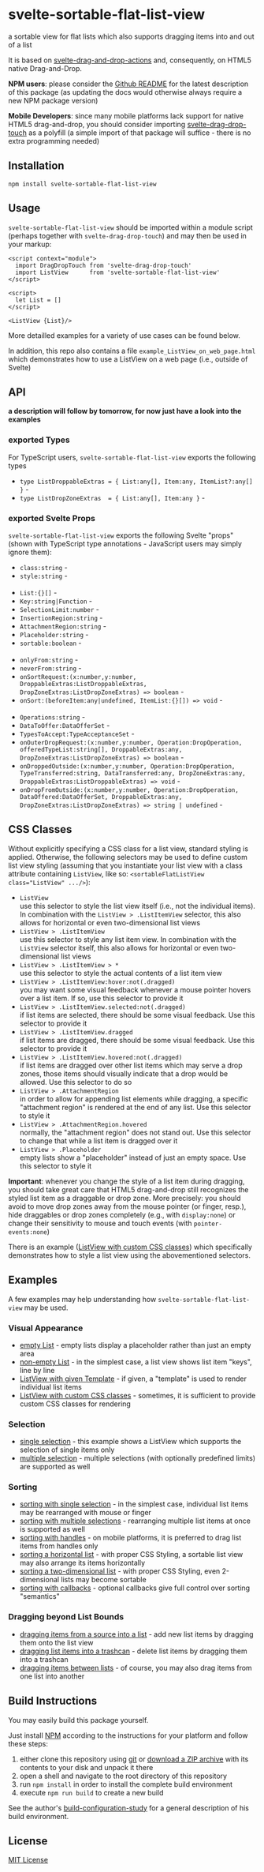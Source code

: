 # svelte-sortable-flat-list-view #

a sortable view for flat lists which also supports dragging items into and out of a list

It is based on [svelte-drag-and-drop-actions](https://github.com/rozek/svelte-drag-and-drop-actions) and, consequently, on HTML5 native Drag-and-Drop.

**NPM users**: please consider the [Github README](https://github.com/rozek/svelte-sortable-flat-list-view/blob/main/README.md) for the latest description of this package (as updating the docs would otherwise always require a new NPM package version)

**Mobile Developers**: since many mobile platforms lack support for native HTML5 drag-and-drop, you should consider importing [svelte-drag-drop-touch](https://github.com/rozek/svelte-drag-drop-touch) as a polyfill (a simple import of that package will suffice - there is no extra programming needed)

## Installation ##

```
npm install svelte-sortable-flat-list-view
```

## Usage ##

`svelte-sortable-flat-list-view` should be imported within a module script (perhaps together with `svelte-drag-drop-touch`) and may then be used in your markup:

```
<script context="module">
  import DragDropTouch from 'svelte-drag-drop-touch'
  import ListView      from 'svelte-sortable-flat-list-view'
</script>

<script>
  let List = []
</script>

<ListView {List}/>
```

More detailled examples for a variety of use cases can be found below.

In addition, this repo also contains a file `example_ListView_on_web_page.html` which demonstrates how to use a ListView on a web page (i.e., outside of Svelte)

## API ##

**a description will follow by tomorrow, for now just have a look into the examples**

### exported Types ###

For TypeScript users, `svelte-sortable-flat-list-view` exports the following types

* `type ListDroppableExtras = { List:any[], Item:any, ItemList?:any[] }` -
* `type ListDropZoneExtras  = { List:any[], Item:any }` -

### exported Svelte Props ###

`svelte-sortable-flat-list-view` exports the following Svelte "props" (shown with TypeScript type annotations - JavaScript users may simply ignore them):

* `class:string` -
* `style:string` - <br>&nbsp;<br>
* `List:{}[]` -
* `Key:string|Function` -
* `SelectionLimit:number` -
* `InsertionRegion:string` -
* `AttachmentRegion:string` -
* `Placeholder:string` -
* `sortable:boolean` - <br>&nbsp;<br>
* `onlyFrom:string` -
* `neverFrom:string` -
* `onSortRequest:(x:number,y:number, DroppableExtras:ListDroppableExtras, DropZoneExtras:ListDropZoneExtras) => boolean` -
* `onSort:(beforeItem:any|undefined, ItemList:{}[]) => void` - <br>&nbsp;<br>
* `Operations:string` -
* `DataToOffer:DataOfferSet` -
* `TypesToAccept:TypeAcceptanceSet` -
* `onOuterDropRequest:(x:number,y:number, Operation:DropOperation, offeredTypeList:string[], DroppableExtras:any, DropZoneExtras:ListDropZoneExtras) => boolean` -
* `onDroppedOutside:(x:number,y:number, Operation:DropOperation, TypeTransferred:string, DataTransferred:any, DropZoneExtras:any, DroppableExtras:ListDroppableExtras) => void` -
* `onDropFromOutside:(x:number,y:number, Operation:DropOperation, DataOffered:DataOfferSet, DroppableExtras:any, DropZoneExtras:ListDropZoneExtras) => string | undefined` -

## CSS Classes ##

Without explicitly specifying a CSS class for a list view, standard styling is applied. Otherwise, the following selectors may be used to define custom list view styling (assuming that you instantiate your list view with a class attribute containing `ListView`, like so: `<sortableFlatListView class="ListView" .../>`):

* `ListView`<br>use this selector to style the list view itself (i.e., not the individual items). In combination with the `ListView > .ListItemView` selector, this also allows for horizontal or even two-dimensional list views
* `ListView > .ListItemView`<br>use this selector to style any list item view. In combination with the `ListView` selector itself, this also allows for horizontal or even two-dimensional list views
* `ListView > .ListItemView > *`<br>use this selector to style the actual contents of a list item view
* `ListView > .ListItemView:hover:not(.dragged)`<br>you may want some visual feedback whenever a mouse pointer hovers over a list item. If so, use this selector to provide it
* `ListView > .ListItemView.selected:not(.dragged)`<br>if list items are selected, there should be some visual feedback. Use this selector to provide it
* `ListView > .ListItemView.dragged`<br>if list items are dragged, there should be some visual feedback. Use this selector to provide it
* `ListView > .ListItemView.hovered:not(.dragged)`<br>if list items are dragged over other list items which may serve a drop zones, those items should visually indicate that a drop would be allowed. Use this selector to do so
* `ListView > .AttachmentRegion`<br>in order to allow for appending list elements while dragging, a specific "attachment region" is rendered at the end of any list. Use this selector to style it
* `ListView > .AttachmentRegion.hovered`<br>normally, the "attachment region" does not stand out. Use this selector to change that while a list item is dragged over it
* `ListView > .Placeholder`<br>empty lists show a "placeholder" instead of just an empty space. Use this selector to style it

**Important**: whenever you change the style of a list item during dragging, you should take great care that HTML5 drag-and-drop still recognizes the styled list item as a draggable or drop zone. More precisely: you should avoid to move drop zones away from the mouse pointer (or finger, resp.), hide draggables or drop zones completely (e.g., with `display:none`) or change their sensitivity to mouse and touch events (with `pointer-events:none`)

There is an example ([ListView with custom CSS classes](https://svelte.dev/repl/806db6bfe11b485aa4b9268492e32088)) which specifically demonstrates how to style a list view using the abovementioned selectors.

## Examples ##

A few examples may help understanding how `svelte-sortable-flat-list-view` may be used.

### Visual Appearance ###

* [empty List](https://svelte.dev/repl/bf8eeeffc1be47be976eeb7ceb58a140) - empty lists display a placeholder rather than just an empty area
* [non-empty List](https://svelte.dev/repl/1b78167b5b374deab38a414767351a89) - in the simplest case, a list view shows list item "keys", line by line
* [ListView with given Template](https://svelte.dev/repl/d0314246026c48c685ed97542b56e518) - if given, a "template" is used to render individual list items
* [ListView with custom CSS classes](https://svelte.dev/repl/806db6bfe11b485aa4b9268492e32088) - sometimes, it is sufficient to provide custom CSS classes for rendering

### Selection ###

* [single selection](https://svelte.dev/repl/d881dba9a6b54286aa4159366adde9a5) - this example shows a ListView which supports the selection of single items only
* [multiple selection](https://svelte.dev/repl/d12c72cd0bc84d01b716ab9394965115) - multiple selections (with optionally predefined limits) are supported as well

### Sorting ###

* [sorting with single selection](https://svelte.dev/repl/7de55ceb5ae841499d8752addf33fbce) - in the simplest case, individual list items may be rearranged with mouse or finger
* [sorting with multiple selections](https://svelte.dev/repl/6ae6b28514c742f6a911c7b72188570c) - rearranging multiple list items at once is supported as well
* [sorting with handles](https://svelte.dev/repl/4adf5f8c28a549edae25eeb94edd281f) - on mobile platforms, it is preferred to drag list items from handles only
* [sorting a horizontal list](https://svelte.dev/repl/a960543f3f88431ab30592fea997ac91) - with proper CSS Styling, a sortable list view may also arrange its items horizontally
* [sorting a two-dimensional list](https://svelte.dev/repl/e9d4a2312d1e436ba27a6914d590acec) - with proper CSS Styling, even 2-dimensional lists may become sortable
* [sorting with callbacks](https://svelte.dev/repl/82d3d414e81d4680b3210c08f23a16fa) - optional callbacks give full control over sorting "semantics"

### Dragging beyond List Bounds ###

* [dragging items from a source into a list](https://svelte.dev/repl/ee96b00b21914807ba72eefaa5b618e1) - add new list items by dragging them onto the list view
* [dragging list items into a trashcan](https://svelte.dev/repl/3290cdf6cd61453f9b5a4c867c38ae7a) - delete list items by dragging them into a trashcan
* [dragging items between lists](https://svelte.dev/repl/26e9bb4cebd0431e931d66c521061bfb) - of course, you may also drag items from one list into another

## Build Instructions ##

You may easily build this package yourself.

Just install [NPM](https://docs.npmjs.com/) according to the instructions for your platform and follow these steps:

1. either clone this repository using [git](https://git-scm.com/) or [download a ZIP archive](https://github.com/rozek/svelte-sortable-flat-list-view/archive/refs/heads/main.zip) with its contents to your disk and unpack it there
2. open a shell and navigate to the root directory of this repository
3. run `npm install` in order to install the complete build environment
4. execute `npm run build` to create a new build

See the author's [build-configuration-study](https://github.com/rozek/build-configuration-study) for a general description of his build environment.

## License ##

[MIT License](LICENSE.md)
